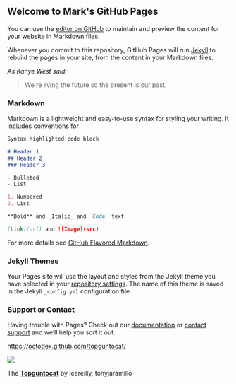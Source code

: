 ## Welcome to Mark's GitHub Pages

You can use the [editor on GitHub](https://github.com/markhenryfreeman/markhenryfreeman.github.io/edit/main/index.md) to maintain and preview the content for your website in Markdown files.

Whenever you commit to this repository, GitHub Pages will run [Jekyll](https://jekyllrb.com/) to rebuild the pages in your site, from the content in your Markdown files.

_As Kanye West said:_

> We're living the future so
> the present is our past.

### Markdown

Markdown is a lightweight and easy-to-use syntax for styling your writing. It includes conventions for

```markdown
Syntax highlighted code block

# Header 1
## Header 2
### Header 3

- Bulleted
- List

1. Numbered
2. List

**Bold** and _Italic_ and `Code` text

[Link](url) and ![Image](src)
```

For more details see [GitHub Flavored Markdown](https://guides.github.com/features/mastering-markdown/).

### Jekyll Themes

Your Pages site will use the layout and styles from the Jekyll theme you have selected in your [repository settings](https://github.com/markhenryfreeman/markhenryfreeman.github.io/settings/pages). The name of this theme is saved in the Jekyll `_config.yml` configuration file.

### Support or Contact

Having trouble with Pages? Check out our [documentation](https://docs.github.com/categories/github-pages-basics/) or [contact support](https://support.github.com/contact) and we’ll help you sort it out.

<id>https://octodex.github.com/topguntocat/</id>
<content type="html"> <p> <a href="https://octodex.github.com/topguntocat/"> <img src="https://octodex.github.com/images/topguntocat.png"/> </a> </p> <p>The <strong><a href="https://octodex.github.com/topguntocat/">Topguntocat</a></strong> by leereilly, tonyjaramillo </p> </content>
</entry>
